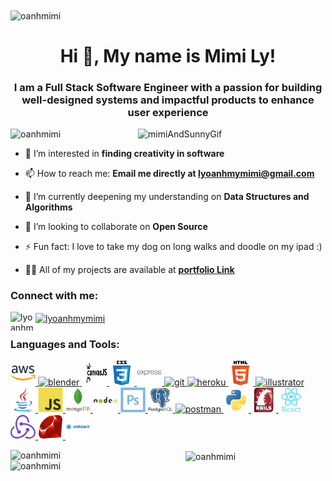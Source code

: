 

<img align="center" height="250" src="https://user-images.githubusercontent.com/107105296/196108719-35dbd57e-3b7a-4cfd-8745-9b6a2e450b70.gif" alt="oanhmimi" />


<h1 align="center">Hi 👋, My name is Mimi Ly!</h1>
<h3 align="center">I am a Full Stack Software Engineer with a passion for building well-designed systems and impactful products to enhance user experience</h3>

<img align="right" width="300" alt="mimiAndSunnyGif" src="https://user-images.githubusercontent.com/107105296/196085248-cb6e7c29-adb0-44dc-9e55-635841700954.gif">


<p align="left"> <img src="https://komarev.com/ghpvc/?username=oanhmimi&label=Profile%20views&color=0e75b6&style=flat" alt="oanhmimi" /> </p>

- 👀 I’m interested in **finding creativity in software**

- 📫 How to reach me: **Email me directly at <a href="mailto:lyoanhmymimi@gmail.com">lyoanhmymimi@gmail.com**</a>

- 🌱 I’m currently deepening my understanding on **Data Structures and Algorithms** 

- 💞️ I’m looking to collaborate on **Open Source**

- ⚡ Fun fact: I love to take my dog on long walks and doodle on my ipad :)

- 👨‍💻 All of my projects are available at **[portfolio Link](https://oanhmimi.github.io/Portfolio/)**

<h3 align="left">Connect with me:</h3>
<p align="left">
<a href="https://linkedin.com/in/oanh-mimi-ly" target="blank"><img align="left" src="https://raw.githubusercontent.com/rahuldkjain/github-profile-readme-generator/master/src/images/icons/Social/linked-in-alt.svg" alt="lyoanhmymimi" height="30" width="40" /></a>
</p><a href="https://angel.co/u/mimi-ly-1" target="blank"><img align="center" src="https://user-images.githubusercontent.com/107105296/196118014-d64adb2f-ecbf-4408-a5c4-457e04ec7641.png" alt="lyoanhmymimi" height="30" width="40" /></a>
</p>


<h3 align="left">Languages and Tools:</h3>
<p align="left"> <a href="https://aws.amazon.com" target="_blank" rel="noreferrer"> <img src="https://raw.githubusercontent.com/devicons/devicon/master/icons/amazonwebservices/amazonwebservices-original-wordmark.svg" alt="aws" width="40" height="40"/> </a> <a href="https://www.blender.org/" target="_blank" rel="noreferrer"> <img src="https://download.blender.org/branding/community/blender_community_badge_white.svg" alt="blender" width="40" height="40"/> </a> <a href="https://canvasjs.com" target="_blank" rel="noreferrer"> <img src="https://raw.githubusercontent.com/Hardik0307/Hardik0307/master/assets/canvasjs-charts.svg" alt="canvasjs" width="40" height="40"/> </a> <a href="https://www.w3schools.com/css/" target="_blank" rel="noreferrer"> <img src="https://raw.githubusercontent.com/devicons/devicon/master/icons/css3/css3-original-wordmark.svg" alt="css3" width="40" height="40"/> </a> <a href="https://expressjs.com" target="_blank" rel="noreferrer"> <img src="https://raw.githubusercontent.com/devicons/devicon/master/icons/express/express-original-wordmark.svg" alt="express" width="40" height="40"/> </a> <a href="https://git-scm.com/" target="_blank" rel="noreferrer"> <img src="https://www.vectorlogo.zone/logos/git-scm/git-scm-icon.svg" alt="git" width="40" height="40"/> </a> <a href="https://heroku.com" target="_blank" rel="noreferrer"> <img src="https://www.vectorlogo.zone/logos/heroku/heroku-icon.svg" alt="heroku" width="40" height="40"/> </a> <a href="https://www.w3.org/html/" target="_blank" rel="noreferrer"> <img src="https://raw.githubusercontent.com/devicons/devicon/master/icons/html5/html5-original-wordmark.svg" alt="html5" width="40" height="40"/> </a> <a href="https://www.adobe.com/in/products/illustrator.html" target="_blank" rel="noreferrer"> <img src="https://www.vectorlogo.zone/logos/adobe_illustrator/adobe_illustrator-icon.svg" alt="illustrator" width="40" height="40"/> </a> <a href="https://www.java.com" target="_blank" rel="noreferrer"> <img src="https://raw.githubusercontent.com/devicons/devicon/master/icons/java/java-original.svg" alt="java" width="40" height="40"/> </a> <a href="https://developer.mozilla.org/en-US/docs/Web/JavaScript" target="_blank" rel="noreferrer"> <img src="https://raw.githubusercontent.com/devicons/devicon/master/icons/javascript/javascript-original.svg" alt="javascript" width="40" height="40"/> </a> <a href="https://www.mongodb.com/" target="_blank" rel="noreferrer"> <img src="https://raw.githubusercontent.com/devicons/devicon/master/icons/mongodb/mongodb-original-wordmark.svg" alt="mongodb" width="40" height="40"/> </a> <a href="https://nodejs.org" target="_blank" rel="noreferrer"> <img src="https://raw.githubusercontent.com/devicons/devicon/master/icons/nodejs/nodejs-original-wordmark.svg" alt="nodejs" width="40" height="40"/> </a> <a href="https://www.photoshop.com/en" target="_blank" rel="noreferrer"> <img src="https://raw.githubusercontent.com/devicons/devicon/master/icons/photoshop/photoshop-line.svg" alt="photoshop" width="40" height="40"/> </a> <a href="https://www.postgresql.org" target="_blank" rel="noreferrer"> <img src="https://raw.githubusercontent.com/devicons/devicon/master/icons/postgresql/postgresql-original-wordmark.svg" alt="postgresql" width="40" height="40"/> </a> <a href="https://postman.com" target="_blank" rel="noreferrer"> <img src="https://www.vectorlogo.zone/logos/getpostman/getpostman-icon.svg" alt="postman" width="40" height="40"/> </a> <a href="https://www.python.org" target="_blank" rel="noreferrer"> <img src="https://raw.githubusercontent.com/devicons/devicon/master/icons/python/python-original.svg" alt="python" width="40" height="40"/> </a> <a href="https://rubyonrails.org" target="_blank" rel="noreferrer"> <img src="https://raw.githubusercontent.com/devicons/devicon/master/icons/rails/rails-original-wordmark.svg" alt="rails" width="40" height="40"/> </a> <a href="https://reactjs.org/" target="_blank" rel="noreferrer"> <img src="https://raw.githubusercontent.com/devicons/devicon/master/icons/react/react-original-wordmark.svg" alt="react" width="40" height="40"/> </a> <a href="https://redux.js.org" target="_blank" rel="noreferrer"> <img src="https://raw.githubusercontent.com/devicons/devicon/master/icons/redux/redux-original.svg" alt="redux" width="40" height="40"/> </a> <a href="https://www.ruby-lang.org/en/" target="_blank" rel="noreferrer"> <img src="https://raw.githubusercontent.com/devicons/devicon/master/icons/ruby/ruby-original.svg" alt="ruby" width="40" height="40"/> </a> <a href="https://webpack.js.org" target="_blank" rel="noreferrer"> <img src="https://raw.githubusercontent.com/devicons/devicon/d00d0969292a6569d45b06d3f350f463a0107b0d/icons/webpack/webpack-original-wordmark.svg" alt="webpack" width="40" height="40"/> </a> </p>

<p><img width="230" align="left" src="https://github-readme-stats.vercel.app/api/top-langs?username=oanhmimi&show_icons=true&locale=en&layout=compact" alt="oanhmimi" /></p><p><img width="280" align="left" src="https://github-readme-stats.vercel.app/api?username=oanhmimi&show_icons=true&locale=en" alt="oanhmimi" /></p>
<p><img width="280" align="center" src="https://github-readme-streak-stats.herokuapp.com/?user=oanhmimi&" alt="oanhmimi" /></p>



